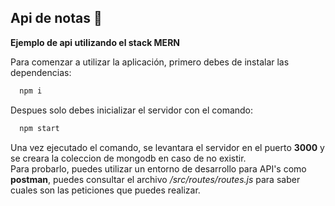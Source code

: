 ## Api de notas :notebook:
**Ejemplo de api utilizando el stack MERN**

Para comenzar a utilizar la aplicación, primero debes de instalar las dependencias:

```bash
  npm i
```

Despues solo debes inicializar el servidor con el comando:
```bash
  npm start
```

Una vez ejecutado el comando, se levantara el servidor en el puerto **3000** y se creara la coleccion de mongodb en caso de no existir. \
Para probarlo, puedes utilizar un entorno de desarrollo para API's como **postman**, puedes consultar el archivo */src/routes/routes.js* para saber cuales son las peticiones que puedes realizar.
